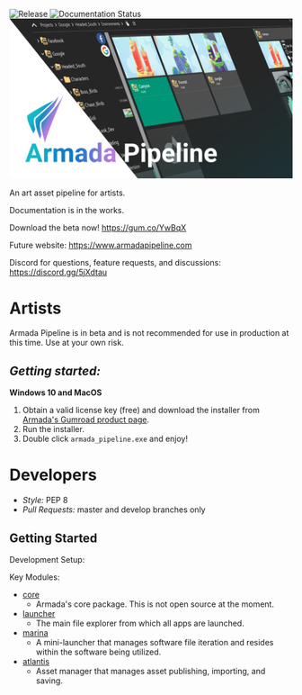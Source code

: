 ![Release](https://github.com/mikebourbeauart/mb-armada/workflows/Release/badge.svg)
![Documentation Status](https://readthedocs.org/projects/armada-pipeline/badge/?version=latest)
![pipeline cover](https://github.com/Armada-Pipeline/armada-pipeline/blob/master/cover_full_github.png?raw=true)

An art asset pipeline for artists.

Documentation is in the works.

Download the beta now! https://gum.co/YwBqX

Future website: https://www.armadapipeline.com

Discord for questions, feature requests, and discussions: https://discord.gg/5jXdtau


Artists
======
Armada Pipeline is in beta and is not recommended for use in production at this time. Use at your own risk.

*Getting started:*
---------------
**Windows 10 and MacOS**
1. Obtain a valid license key (free) and download the installer from [Armada's Gumroad product page](https://gum.co/YwBqX).
2. Run the installer.
3. Double click `armada_pipeline.exe` and enjoy!


Developers
==========

- *Style:* PEP 8
- *Pull Requests:* master and develop branches only

Getting Started
---------------

Development Setup:



Key Modules:

- [core](https://github.com/Armada-Pipeline/core)
	- Armada's core package. This is not open source at the moment.
- [launcher](https://github.com/Armada-Pipeline/launcher)
	- The main file explorer from which all apps are launched.
- [marina](https://github.com/Armada-Pipeline/marina)
	- A mini-launcher that manages software file iteration and resides within the software being utilized.
- [atlantis](https://github.com/Armada-Pipeline/atlantis)
	- Asset manager that manages asset publishing, importing, and saving.

